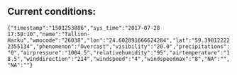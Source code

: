 ## Current conditions: 
 ``` {"timestamp":"1501253886","sys_time":"2017-07-28 17:58:10","name":"Tallinn-Harku","wmocode":"26038","lon":"24.602891666624284","lat":"59.398122222355134","phenomenon":"Overcast","visibility":"20.0","precipitations":"0","airpressure":"1004.5","relativehumidity":"95","airtemperature":"18.5","winddirection":"214","windspeed":"4","windspeedmax":"8","NA":"","NA":""} ```
